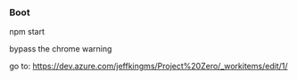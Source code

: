 ### Boot

npm start

bypass the chrome warning

go to: https://dev.azure.com/jeffkingms/Project%20Zero/_workitems/edit/1/